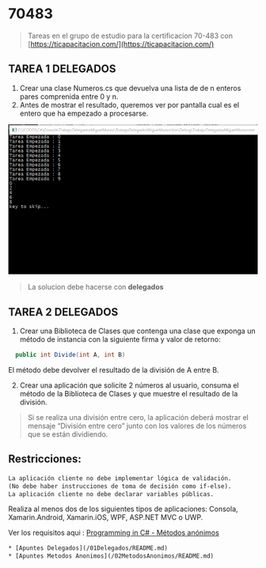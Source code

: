 # 70483

> Tareas en el grupo de estudio para la certificacion 70-483 con [https://ticapacitacion.com/](https://ticapacitacion.com/)

## TAREA 1 DELEGADOS

1. Crear una clase Numeros.cs que devuelva una lista de de n enteros pares comprenida entre 0 y n.
2. Antes de mostrar el resultado, queremos ver por pantalla cual es el entero que ha empezado a procesarse.

![Alt Screenshot](img/ResutadoEsperadoTarea1.PNG?raw=true "F11")

> La solucion debe hacerse con __delegados__

## TAREA 2 DELEGADOS

1. Crear una Biblioteca de Clases que contenga una clase que exponga un método de instancia con la siguiente firma y valor de retorno:

```csharp
  public int Divide(int A, int B)
```

El método debe devolver el resultado de la división de A entre B.

2. Crear una aplicación que solicite 2 números al usuario, consuma el método de la Biblioteca de Clases y que muestre el resultado de la división.

> Si se realiza una división entre cero, la aplicación deberá mostrar el mensaje “División entre cero” junto con los valores de los números que se están dividiendo.

Restricciones:
--------------
    La aplicación cliente no debe implementar lógica de validación. 
    (No debe haber instrucciones de toma de decisión como if-else).
    La aplicación cliente no debe declarar variables públicas.

Realiza al menos dos de los siguientes tipos de aplicaciones: Consola, Xamarin.Android, Xamarin.iOS, WPF, ASP.NET MVC o UWP.

Ver los requisitos aqui : [Programming in C# - Métodos anónimos](https://youtu.be/APaqIomFy_A?t=59m5s)

    * [Apuntes Delegados](/01Delegados/README.md)
    * [Apuntes Metodos Anonimos](/02MetodosAnonimos/README.md)
